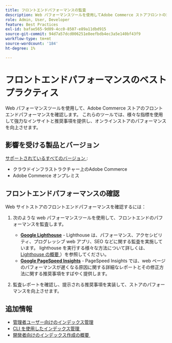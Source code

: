 ```yaml
---
title: フロントエンドパフォーマンスの監査
description: Web パフォーマンスツールを使用してAdobe Commerce ストアフロントの操作を監査することで、サイトのパフォーマンスに悪影響を与える問題を特定し、対処します。
role: Admin, User, Developer
feature: Best Practices
exl-id: bafae565-9d09-4cc0-8507-e89a11dbd915
source-git-commit: 94d7a57dcd006251e8eefbdb4ec3a5e140bf43f9
workflow-type: tm+mt
source-wordcount: '184'
ht-degree: 1%

---
```


# フロントエンドパフォーマンスのベストプラクティス

Web パフォーマンスツールを使用して、Adobe Commerce ストアのフロントエンドパフォーマンスを確認します。
これらのツールでは、様々な指標を使用して強力なインサイトと推奨事項を提供し、オンラインストアのパフォーマンスを向上させます。

## 影響を受ける製品とバージョン

[&#x200B; サポートされているすべてのバージョン &#x200B;](../../../release/versions.md):

- クラウドインフラストラクチャー上のAdobe Commerce
- Adobe Commerce オンプレミス

## フロントエンドパフォーマンスの確認

Web サイトストアのフロントエンドパフォーマンスを確認するには：

1. 次のような web パフォーマンスツールを使用して、フロントエンドのパフォーマンスを監査します。

   - **[Google Lighthouse](https://web.dev/measure/)** - Lighthouse は、パフォーマンス、アクセシビリティ、プログレッシブ web アプリ、SEO などに関する監査を実施しています。 lighthouse を実行する様々な方法について詳しくは、[Lighthouse の概要 &#x200B;](https://developer.chrome.com/docs/lighthouse/overview)）を参照してください。
   - **[Google PageSpeed Insights](https://pagespeed.web.dev/)** - PageSpeed Insights では、web ページのパフォーマンスが遅くなる原因に関する詳細なレポートとその修正方法に関する推奨事項をすばやく提供します。

1. 監査レポートを確認し、提示される推奨事項を実装して、ストアのパフォーマンスを向上させます。

## 追加情報

- [管理者ユーザー向けのインデックス管理](../../../configuration/cli/manage-indexers.md#configure-indexers)
- [CLI を使用したインデックス管理 &#x200B;](https://experienceleague.adobe.com/docs/commerce-operations/configuration-guide/cli/manage-indexers.html?lang=ja)
- [&#x200B; 開発者向けのインデックス作成の概要 &#x200B;](https://developer.adobe.com/commerce/php/development/components/indexing/)
